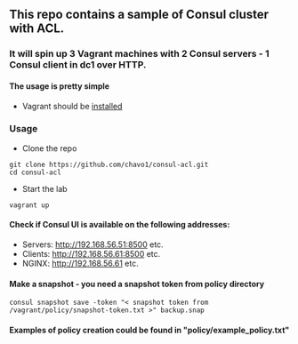 ## This repo contains a sample of Consul cluster with ACL. 
### It will spin up 3 Vagrant machines with 2 Consul servers - 1 Consul client in dc1 over HTTP.

#### The usage is pretty simple
- Vagrant should be [installed](https://www.vagrantup.com/)
### Usage
- Clone the repo
```
git clone https://github.com/chavo1/consul-acl.git
cd consul-acl
```
- Start the lab
```
vagrant up
```
#### Check if Consul UI is available on the following addresses:
- Servers: http://192.168.56.51:8500 etc.
- Clients: http://192.168.56.61:8500 etc.
- NGINX: http://192.168.56.61 etc.

#### Make a snapshot - you need a snapshot token from policy directory
```
consul snapshot save -token "< snapshot token from /vagrant/policy/snapshot-token.txt >" backup.snap
```
#### Examples of policy creation could be found in "policy/example_policy.txt"